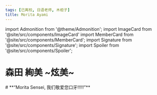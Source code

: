 ```yaml
---
tags: [已离校, 日语老师, 木柜子]
title: Morita Ayami
---
```


import Admonition from '@theme/Admonition';
import ImageCard from '@site/src/components/ImageCard'
import MemberCard from '@site/src/components/MemberCard';
import Signature from '@site/src/components/Signature';
import Spoiler from '@site/src/components/Spoiler';

# 森田 絢美 <Spoiler>~炫美~</Spoiler>

<Admonition type="tip" icon="🗄" title="进条目啥都别说，先一起喊：">
# **“Morita Sensei, 我们敬爱您口牙!!!!!”**
</Admonition>

<MemberCard
  name="月之森的仓田真白本人"
  subtitle="作者"
  avatar="https://lain.bgm.tv/pic/user/c/000/83/12/831297.jpg"
  link="https://bgm.tv/user/831297"
/>

<br />

<ImageCard
  image='/img/reality/people/EALC_Morita_Ayami.jpg'
  title='EALC_Morita_Ayami'
  description='乌手（前）日语教师，深受乌二部员喜爱。'
  link='https://ealc.wustl.edu/people/ayami-morita'
/>
